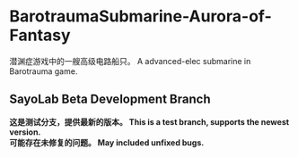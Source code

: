 # BarotraumaSubmarine-Aurora-of-Fantasy
潜渊症游戏中的一艘高级电路船只。 A advanced-elec submarine in Barotrauma game.  
## SayoLab Beta Development Branch
**这是测试分支，提供最新的版本。 This is a test branch, supports the newest version.**  
**可能存在未修复的问题。 May included unfixed bugs.**  
